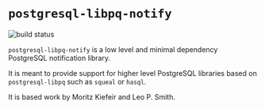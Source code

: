 # `postgresql-libpq-notify`

![build status](https://travis-ci.org/jfischoff/postgresql-libpq-notify.svg?branch=master)

`postgresql-libpq-notify` is a low level and minimal dependency PostgreSQL notification library.

It is meant to provide support for higher level PostgreSQL libraries based on `postgresql-libpq` such as `squeal` or `hasql`.

It is based work by Moritz Kiefeir and Leo P. Smith.
